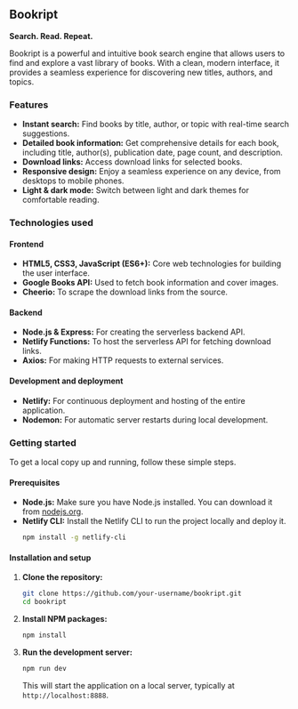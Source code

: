 ## Bookript
**Search. Read. Repeat.**

Bookript is a powerful and intuitive book search engine that allows users to find and explore a vast library of books. With a clean, modern interface, it provides a seamless experience for discovering new titles, authors, and topics.

### Features

- **Instant search:** Find books by title, author, or topic with real-time search suggestions.
- **Detailed book information:** Get comprehensive details for each book, including title, author(s), publication date, page count, and description.
- **Download links:** Access download links for selected books.
- **Responsive design:** Enjoy a seamless experience on any device, from desktops to mobile phones.
- **Light & dark mode:** Switch between light and dark themes for comfortable reading.

### Technologies used

#### Frontend

- **HTML5, CSS3, JavaScript (ES6+):** Core web technologies for building the user interface.
- **Google Books API:** Used to fetch book information and cover images.
- **Cheerio:** To scrape the download links from the source.

#### Backend

- **Node.js & Express:** For creating the serverless backend API.
- **Netlify Functions:** To host the serverless API for fetching download links.
- **Axios:** For making HTTP requests to external services.

#### Development and deployment

- **Netlify:** For continuous deployment and hosting of the entire application.
- **Nodemon:** For automatic server restarts during local development.

### Getting started

To get a local copy up and running, follow these simple steps.

#### Prerequisites

- **Node.js:** Make sure you have Node.js installed. You can download it from [nodejs.org](https://nodejs.org/).
- **Netlify CLI:** Install the Netlify CLI to run the project locally and deploy it.
  ```sh
  npm install -g netlify-cli
  ```

#### Installation and setup

1. **Clone the repository:**
   ```sh
   git clone https://github.com/your-username/bookript.git
   cd bookript
   ```

2. **Install NPM packages:**
   ```sh
   npm install
   ```

3. **Run the development server:**
   ```sh
   npm run dev
   ```
   This will start the application on a local server, typically at `http://localhost:8888`.
